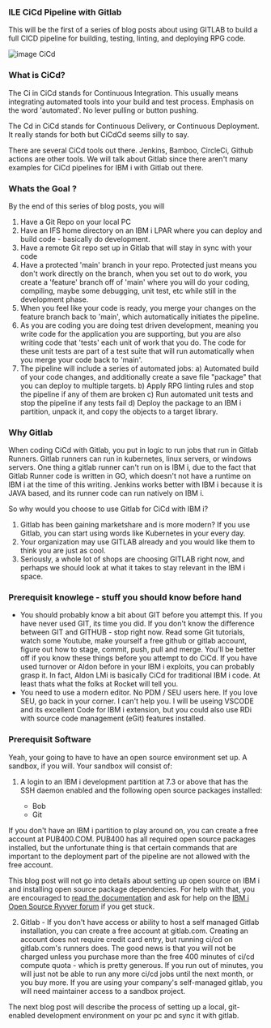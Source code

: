 ### ILE CiCd Pipeline with Gitlab

This will be the first of a series of blog posts about using GITLAB to build a full CICD pipeline for building, testing, linting, and deploying RPG code.

![image CiCd](/images/CiCd.gif)

### What is CiCd?
The Ci in CiCd stands for Continuous Integration.  This usually means integrating automated tools into your build and test process.  Emphasis on the word 'automated'.  No lever pulling or button pushing.

The Cd in CiCd stands for Continuous Delivery, or Continuous Deployment.  It really stands for both but CiCdCd seems silly to say.

There are several CiCd tools out there.  Jenkins, Bamboo, CircleCi, Github actions are other tools.  We will talk about Gitlab since there aren't many examples for CiCd pipelines for IBM i with Gitlab out there.

### Whats the Goal ?
By the end of this series of blog posts, you will
1) Have a Git Repo on your local PC
2) Have an IFS home directory on an IBM i LPAR where you can deploy and build code - basically do development.
3) Have a remote Git repo set up in Gitlab that will stay in sync with your code
4) Have a protected 'main' branch in your repo.  Protected just means you don't work directly on the branch, when you set out to do work, you create a 'feature' branch off of 'main' where you will do your coding, compiling, maybe some debugging, unit test, etc while still in the development phase.
5) When you feel like your code is ready, you merge your changes on the feature branch back to 'main', which automatically initiates the pipeline.
9) As you are coding you are doing test driven development, meaning you write code for the application you are supporting, but you are also writing code that 'tests' each unit of work that you do.  The code for these unit tests are part of a test suite that will run automatically when you merge your code back to 'main'.
6) The pipeline will include a series of automated jobs:
   a) Automated build of your code changes, and additionally create a save file "package" that you can deploy to multiple targets.
   b) Apply RPG linting rules and stop the pipeline if any of them are broken
   c) Run automated unit tests and stop the pipeline if any tests fail
   d) Deploy the package to an IBM i partition, unpack it, and copy the objects to a target library.

### Why Gitlab
When coding CiCd with Gitlab, you put in logic to run jobs that run in Gitlab Runners.  Gitlab runners can run in kubernetes, linux servers, or windows servers.  One thing a gitlab runner can't run on is IBM i, due to the fact that Gitlab Runner code is written in GO, which doesn't not have a runtime on IBM i at the time of this writing.  Jenkins works better with IBM i because it is JAVA based, and its runner code can run natively on IBM i.

So why would you choose to use Gitlab for CiCd with IBM i? 
1) Gitlab has been gaining marketshare and is more modern?  If you use Gitlab, you can start using words like Kubernetes in your every day.
2) Your organization may use GITLAB already and you would like them to think you are just as cool.
3) Seriously, a whole lot of shops are choosing GITLAB right now, and perhaps we should look at what it takes to stay relevant in the IBM i space.

### Prerequisit knowlege - stuff you should know before hand
* You should probably know a bit about GIT before you attempt this.  If you have never used GIT, its time you did.  If you don't know the difference between GIT and GITHUB - stop right now.  Read some Git tutorials, watch some Youtube, make yourself a free github or gitlab account, figure out how to stage, commit, push, pull and merge.  You'll be better off if you know these things before you attempt to do CiCd.  If you have used turnover or Aldon before in your IBM i exploits, you can probably grasp it.  In fact, Aldon LMi is basically CiCd for traditional IBM i code.  At least thats what the folks at Rocket will tell you.
* You need to use a modern editor.  No PDM / SEU users here.  If you love SEU, go back in your corner.  I can't help you.  I will be useing VSCODE and its excellent Code for IBM i extension, but you could also use RDi with source code management (eGit) features installed.

### Prerequisit Software
Yeah, your going to have to have an open source environment set up.  A sandbox, if you will.  Your sandbox will consist of:

1) A login to an IBM i development partition at 7.3 or above that has the SSH daemon enabled and the following open source packages installed:
   
    * Bob
    * Git

If you don't have an IBM i partition to play around on, you can create a free account at PUB400.COM.  PUB400 has all required open source packages installed, but the unfortunate thing is that certain commands that are important to the deployment part of the pipeline are not allowed with the free account.

This blog post will not go into details about setting up open source on IBM i and installing open source package dependencies.  For help with that, you are encouraged to [read the documentation](https://www.ibm.com/support/pages/getting-started-open-source-package-management-ibm-i-acs) and ask for help on the [IBM i Open Source Ryvver forum](http://ibm.biz/ibmioss-chat-join) if you get stuck.

2) Gitlab - If you don't have access or ability to host a self managed Gitlab installation, you can create a free account at gitlab.com.  Creating an account does not require credit card entry, but running ci/cd on gitlab.com's runners does.  The good news is that you will not be charged unless you purchase more than the free 400 minutes of ci/cd compute quota - which is pretty generous.  If you run out of minutes, you will just not be able to run any more ci/cd jobs until the next month, or you buy more.  If you are using your company's self-managed gitlab, you will need maintainer access to a sandbox project.

The next blog post will describe the process of setting up a local, git-enabled development environment on your pc and sync it with gitlab.
